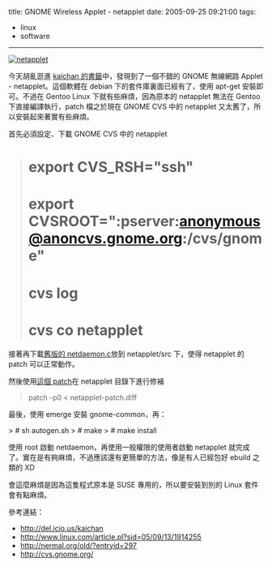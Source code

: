 title: GNOME Wireless Applet - netapplet
date: 2005-09-25 09:21:00
tags: 
- linux
- software
---

[![netapplet](http://static.flickr.com/26/46245674_88e1f82cfd_o.png)](http://www.flickr.com/photos/yurenju/46245674/ "Photo Sharing")

今天胡亂逛進 [kaichan 的書籤](http://del.icio.us/kaichan)中，發現到了一個不錯的 GNOME 無線網路 Applet - netapplet。這個軟體在 debian 下的套件庫裏面已經有了，使用 apt-get 安裝即可。不過在 Gentoo Linux 下就有些麻煩，因為原本的 netapplet 無法在 Gentoo 下直接編譯執行，patch 檔之於現在 GNOME CVS 中的 netapplet 又太舊了，所以安裝起來著實有些麻煩。

<a name='more'></a>

首先必須設定、下載 GNOME CVS 中的 netapplet
> # export CVS_RSH="ssh"
> # export CVSROOT=":pserver:anonymous@anoncvs.gnome.org:/cvs/gnome"
> # cvs log
> # cvs co netapplet
接著再下載[舊版的 netdaemon.c](http://cvs.gnome.org/viewcvs/*checkout*/netapplet/src/netdaemon.c?rev=1.1)放到 netapplet/src 下，使得 netapplet 的 patch 可以正常動作。

然後使用[這個 patch](http://www.gnome.org/~carlosg/stuff/netapplet/netapplet-patch.diff)在 netapplet 目錄下進行修補
> patch -p0 < netapplet-patch.diff

最後，使用 emerge 安裝 gnome-common，再：
</blockquote>> # sh autogen.sh
> # make
> # make install

使用 root 啟動 netdaemon，再使用一般權限的使用者啟動 netapplet 就完成了。實在是有夠麻煩，不過應該還有更簡單的方法，像是有人已經包好 ebuild 之類的 XD

會這麼麻煩是因為這隻程式原本是 SUSE 專用的，所以要安裝到別的 Linux 套件會有點麻煩。

參考連結：

*   http://del.icio.us/kaichan
*   http://www.linux.com/article.pl?sid=05/09/13/1914255
*   http://nermal.org/old/?entryid=297
*   http://cvs.gnome.org/